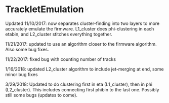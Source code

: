 # TrackletEmulation
Updated 11/10/2017: now separates cluster-finding into two layers to more accurately emulate the firmware.
L1_cluster does phi-clustering in each etabin, and L2_cluster stitches everything together.

11/21/2017: updated to use an algorithm closer to the firmware algorithm. Also some bug fixes.

11/22/2017: fixed bug with counting number of tracks

1/16/2018: updated L2_cluster algorithm to include jet-merging at end, some minor bug fixes

3/29/2018: Updated to do clustering first in eta (L1_cluster), then in phi (L2_cluster).
           This includes connecting first phibin to the last one. Possibly still some bugs (updates to come).

